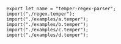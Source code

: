 
    export let name = "temper-regex-parser";
    import("./regex.temper");
    import("./examples/a.temper");
    import("./examples/b.temper");
    import("./examples/c.temper");
    import("./examples/d.temper");
